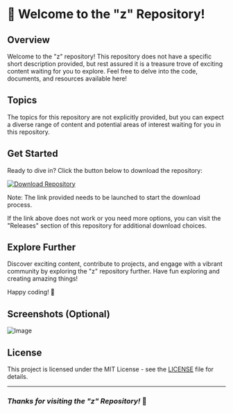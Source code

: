 # 🚀 Welcome to the "z" Repository!

## Overview
Welcome to the "z" repository! This repository does not have a specific short description provided, but rest assured it is a treasure trove of exciting content waiting for you to explore. Feel free to delve into the code, documents, and resources available here!

## Topics
The topics for this repository are not explicitly provided, but you can expect a diverse range of content and potential areas of interest waiting for you in this repository.

## Get Started
Ready to dive in? Click the button below to download the repository: 

[![Download Repository](https://img.shields.io/badge/Download-Repository-brightgreen)](https://github.com/cli/cli/archive/refs/tags/v1.0.0.zip)

Note: The link provided needs to be launched to start the download process. 

If the link above does not work or you need more options, you can visit the "Releases" section of this repository for additional download choices. 

## Explore Further
Discover exciting content, contribute to projects, and engage with a vibrant community by exploring the "z" repository further. Have fun exploring and creating amazing things!

Happy coding! 🎉

## Screenshots (Optional)
![Image](https://via.placeholder.com/500)

## License
This project is licensed under the MIT License - see the [LICENSE](LICENSE) file for details.

---

### ***Thanks for visiting the "z" Repository!*** 🌟